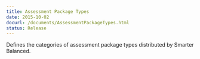 ```yaml
---
title: Assessment Package Types
date: 2015-10-02
docurl: /documents/AssessmentPackageTypes.html
status: Release
---
```

Defines the categories of assessment package types distributed by Smarter Balanced.
